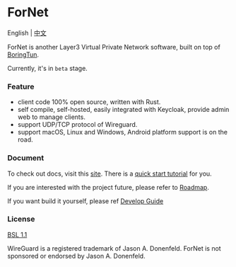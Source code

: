 # ForNet


English | [中文](./README_CN.md)

ForNet is another Layer3 Virtual Private Network software, built on top of [BoringTun](https://github.com/cloudflare/boringtun).

Currently, it's in `beta` stage.

### Feature
- client code 100% open source, written with Rust.
- self compile, self-hosted, easily integrated with Keycloak, provide admin web to manage clients.
- support UDP/TCP protocol of Wireguard.
- support macOS, Linux and Windows, Android platform support is on the road.


### Document
To check out docs, visit this [site](https://doc.fornetcode.com). There is a [quick start tutorial](https://doc.fornetcode.com/guide/quick-start) for you.

If you are interested with the project future, please refer to [Roadmap](https://doc.fornetcode.com/plan).

If you want build it yourself, please ref [Develop Guide](https://doc.fornetcode.com/guide/develop)

### License
[BSL 1.1](https://github.com/fornetcode/fornet/blob/main/LICENSE)

WireGuard is a registered trademark of Jason A. Donenfeld. ForNet is not sponsored or endorsed by Jason A. Donenfeld.